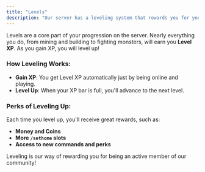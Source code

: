 ```yaml
---
title: "Levels"
description: "Our server has a leveling system that rewards you for your playtime. The more you play, the more perks you unlock!"
---
```


Levels are a core part of your progression on the server. Nearly everything you do, from mining and building to fighting monsters, will earn you **Level XP**. As you gain XP, you will level up!

### How Leveling Works:

*   **Gain XP**: You get Level XP automatically just by being online and playing.
*   **Level Up**: When your XP bar is full, you'll advance to the next level.

### Perks of Leveling Up:

Each time you level up, you'll receive great rewards, such as:

*   **Money and Coins**
*   **More `/sethome` slots**
*   **Access to new commands and perks**

Leveling is our way of rewarding you for being an active member of our community!